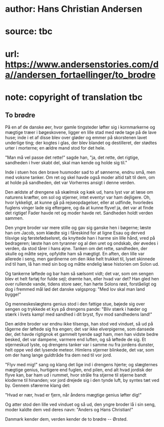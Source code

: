 # author: Hans Christian Andersen
# source: tbc
# url: https://www.andersenstories.com/da//andersen_fortaellinger/to_brodre
# note: copyright of translation tbc

## To brødre 

På en af de danske øer, hvor gamle tingsteder løfter sig i kornmarkerne
og mægtige træer i bøgeskovene, ligger en lille stad med røde tage på de
lave huse; inde i et af disse blev over gløder og emmer på skorstenen
lavet underlige ting; der kogtes i glas, der blev blandet og
destilleret, der stødtes urter i morterne; en ældre mand stod for det
hele.

"Man må vel passe det rette!" sagde han, "ja, det rette, det rigtige,
sandheden i hver skabt del, skal man kende og holde sig til."

Inde i stuen hos den brave husmoder sad to af sønnerne, endnu små, men
med voksne tanker. Om ret og skel havde også moder altid talt til dem,
om at holde på sandheden, det var Vorherres ansigt i denne verden.

Den ældste af drengene så skælmsk og kæk ud, hans lyst var at læse om
naturens kræfter, om sol og stjerner, intet eventyr var ham dejligere.
Oh, hvor lykkeligt, at kunne gå på rejseopdagelser, eller at udfinde,
hvorledes fuglens vinger lade sig eftergøre, og da at kunne flyve! ja,
det var at finde det rigtige! Fader havde ret og moder havde ret.
Sandheden holdt verden sammen.

Den yngre broder var mere stille og gav sig ganske hen i bøgerne; læste
han om Jacob, som klædte sig i fåreskind for at ligne Esau og derved
tilsvige sig førstefødselsret, da knyttede han i harme sin lille hånd,
vred på bedrageren; læste han om tyranner og al den uret og ondskab, der
øvedes i verden, da stod tårer i hans øjne. Tanken om det rette,
sandheden, der skulle og måtte sejre, opfyldte ham så mægtigt. En aften,
den lille var allerede i seng, men gardinerne om den ikke helt trukket
til, lyset skinnede ind til ham, lå han med sin bog og måtte endelig
læse historien om Solon ud.

Og tankerne løftede og bar ham så sælsomt vidt; det var, som om sengen
blev et helt fartøj for fulde sejl; drømte han, eller hvad var det? Han
gled hen over rullende vande, tidens store søer, han hørte Solons røst,
forståeligt og dog i fremmed mål lød det danske valgsprog: "Med lov
skal man land bygge!"

Og menneskeslægtens genius stod i den fattige stue, bøjede sig over
sengen og trykkede et kys på drengens pande: "Bliv stærk i hæder og
stærk i livets kamp! med sandhed i dit bryst, flyv mod sandhedens
land!"

Den ældre broder var endnu ikke tilsengs, han stod ved vinduet, så ud på
tågerne der løftede sig fra engen; det var ikke elverpigerne, som
dansede der, det havde rigtignok et gammelt tyende sagt ham, men han
vidste bedre besked, det var dampene, varmere end luften, og så løftede
de sig. Et stjerneskud lyste, og drengens tanker var i samme nu fra
jordens dunster, helt oppe ved det lysende meteor. Himlens stjerner
blinkede, det var, som om der hang lange guldtråde fra dem ned til vor
jord.

"Flyv med mig!" sang og klang det lige ind i drengens hjerte; og
slægternes mægtige genius, hurtigere end fuglen, end pilen, end alt hvad
jordisk der flyve kan, bar ham ud i rummet, hvor stråle fra stjerne til
stjerne bandt kloderne til hinanden; vor jord drejede sig i den tynde
luft, by syntes tæt ved by. Gennem sfærerne klang det:

"Hvad er nær, hvad er fjern, når åndens mægtige genius løfter dig!"

Og atter stod den lille ved vinduet og så ud, den yngre broder lå i sin
seng, moder kaldte dem ved deres navn: "Anders og Hans Christian!"

Danmark kender dem, verden kender de to brødre -- Ørsted.
